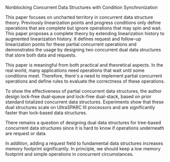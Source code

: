 Nonblocking Concurrent Data Structures with Condition Synchronization

This paper focuses on uncharted territory in concurrent data structure theory. Previously linearization points and progress conditions only define operations that are complete but ignore operations that may spin and wait. This paper proposes a complete theory by extending linearization history to augmented linearization history. It defines request and follow-up linearization points for these partial concurrent operations and demonstrates the usage by designing two concurrent dual data structures that store both data and requests.

This paper is meaningful from both practical and theoretical aspects. In the real world, many applications need operations that wait until some conditions meet. Therefore, there's a need to implement partial concurrent operations and define rules to evaluate the correctness of these operations.

To show the effectiveness of partial concurrent data structures, the author design lock-free dual-queue and lock-free dual-stack, based on prior standard totalized concurrent data structures. Experiments show that these dual structures scale on UltraSPARC III processors and are significantly faster than lock-based data structures.

There remains a question of designing dual data structures for tree-based concurrent data structures since it is hard to know if operations underneath are request or data.

In addition, adding a request field to fundamental data structures increases memory footprint significantly. In principle, we should keep a low memory footprint and simple operations in concurrent circumstances. 






